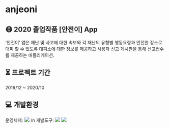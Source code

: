 # anjeoni

## 😷 2020 졸업작품 [안전이] App
'안전이’ 앱은 재난 및 사고에 대한 속보와 각 재난의 유형별 행동요령과 안전한 장소로 대피 할 수 있도록 대피소에 대한 정보를 제공하고 사용자 신고 게시판을 통해 신고접수를 제공하는 애플리케이션.

## ⏳ 프로젝트 기간
2019/12 ~ 2020/10

## 💻 개발환경
운영체제: <img src="https://img.shields.io/badge/Windows-0078D6?style=for-the-badge&logo=Windows&logoColor=white"> /n
개발도구: <img src="https://img.shields.io/badge/Android-3DDC84?style=flat-square&logo=Android&logoColor=white"/> <img src="https://img.shields.io/badge/Java-007396?style=flat-square&logo=Java&logoColor=white"/>
